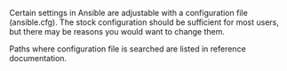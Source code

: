 Certain settings in Ansible are adjustable with a configuration file (ansible.cfg). The stock configuration should be sufficient for most users, but there may be reasons you would want to change them.

Paths where configuration file is searched are listed in reference documentation.
